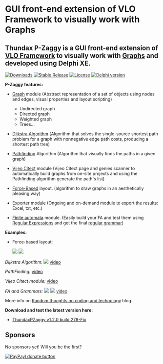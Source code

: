 GUI front-end extension of VLO Framework to visually work with Graphs
==============
**Thundax P-Zaggy is a GUI front-end extension of [VLO Framework](http://sourceforge.net/projects/vloframework/) to visually work with [Graphs](http://en.wikipedia.org/wiki/Graph_(mathematics)) and developed using Delphi XE.**
--------------

[![Downloads](https://img.shields.io/badge/downloads-2k-blue.svg)](https://app.box.com/s/xw9o5ndpnoiypjz76z9j1mhwhat5pykq) [![Stable Release](https://img.shields.io/badge/version-1.2.0.278-blue.svg)](https://app.box.com/s/xw9o5ndpnoiypjz76z9j1mhwhat5pykq) [![License](https://img.shields.io/badge/license-BSD-blue.svg)](https://app.box.com/s/xw9o5ndpnoiypjz76z9j1mhwhat5pykq) [![Delphi version](https://img.shields.io/badge/delphi-xe-red.svg)](https://app.box.com/s/xw9o5ndpnoiypjz76z9j1mhwhat5pykq)

**P-Zaggy features:**

 - [Graph](http://en.wikipedia.org/wiki/Graph_(mathematics)) module (Abstract representation of a set of objects using nodes and edges, visual  properties and layout scripting)
      - Undirected graph
      - Directed graph
      - Weighted graph
      - Trees...
 
- [Dijkstra Algorithm](http://en.wikipedia.org/wiki/Dijkstra's_algorithm) (Algorithm that solves the single-source shortest path problem for a graph with nonnegative edge path costs, producing a shortest path tree)

 - [Pathfinding](http://en.wikipedia.org/wiki/Pathfinding) Algorithm (Algorithm that visually finds the paths in a given graph)

 - [Vijeo Citect](http://www.schneider-electric.co.uk/sites/uk/en/products-services/automation-control/products-offer/human-machine-interface/hmi-scada-and-historian-software/vijeo-citect.page) module (Vijeo Citect page and genies scanner to automatically build graphs from on-site projects and using the Pathfinding algorithm generate the path's list)

 - [Force-Based](http://en.wikipedia.org/wiki/Force-based_algorithms_(graph_drawing)) layout. (algorithm to draw graphs in an aesthetically pleasing way)

 - Exporter module (Ongoing and on-demand module to export the results: Excel, txt, etc.)

 - [Finite automata](http://en.wikipedia.org/wiki/Finite-state_machine) module. (Easily build your FA and test them using [Regular Expressions](http://en.wikipedia.org/wiki/Regular_expression) and get the final [regular grammar](http://en.wikipedia.org/wiki/Regular_grammar))

**Examples:**
- Force-based layout:

  ![](http://3.bp.blogspot.com/_nWD8gSvCXFk/Sy63Kx33hhI/AAAAAAAACSY/Jhf6OJDd8R4/s400/ThundaxImage.bmp&tmp1=ex2.jpg)
  ![](https://cloud.githubusercontent.com/assets/7347994/16712739/2c77c9ea-4688-11e6-88e3-d0c336b67ba7.gif)

*Dijkstra Algorithm:*
  ![](http://4.bp.blogspot.com/_nWD8gSvCXFk/S2h2SpavuUI/AAAAAAAACaA/jVwdR3ZHeaQ/s400/graph4.bmp&tmp2=ex1.jpg)
  [video](http://www.youtube.com/watch?v=4qBXKS2-5M0&feature=player_embedded)

*PathFinding:*
  [video](http://www.youtube.com/watch?v=A-nd7teiZNQ&feature=player_embedded)

*Vijeo Citect module:*
  [video](http://www.youtube.com/watch?v=vLQZjk4V6KM&feature=player_embedded)

*FA and Grammars:*
  ![](http://3.bp.blogspot.com/-v_NcF_WwCu0/Tv3jjqpGf0I/AAAAAAAAC10/TkotxKgwbDs/s1600/grammar3.bmp&tmp=ex.png)
  ![](https://cloud.githubusercontent.com/assets/7347994/16712503/34d42090-4681-11e6-8788-47ef3512dd79.gif)
  [video](http://www.youtube.com/watch?v=hYA9NB0OjpI&feature=player_embedded)

More info on [Random thoughts on coding and technology](http://thundaxsoftware.blogspot.com/search/label/VLO%20Framework) blog.

**Download and test the latest version here:**
- [ThundaxPZaggy v1.2.0 build 278-Fix](https://app.box.com/s/xw9o5ndpnoiypjz76z9j1mhwhat5pykq)

## Sponsors
No sponsors yet! Will you be the first?

[![PayPayl donate button](https://img.shields.io/badge/paypal-donate-yellow.svg)](https://www.paypal.com/cgi-bin/webscr?cmd=_s-xclick&hosted_button_id=L5FCF6LX5C9AW "Donate once-off to this project using Paypal")
